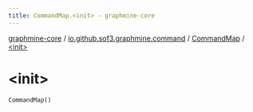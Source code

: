 ```yaml
---
title: CommandMap.<init> - graphmine-core
---
```


[graphmine-core](../../index.html) / [io.github.sof3.graphmine.command](../index.html) / [CommandMap](index.html) / [&lt;init&gt;](./-init-.html)

# &lt;init&gt;

`CommandMap()`